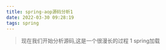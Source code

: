 ```yaml
---
title: spring-aop源码分析1
date: 2022-03-30 09:28:19
tags: spring
---
```

> 现在我们开始分析源码,这是一个很漫长的过程
1 spring加载

 